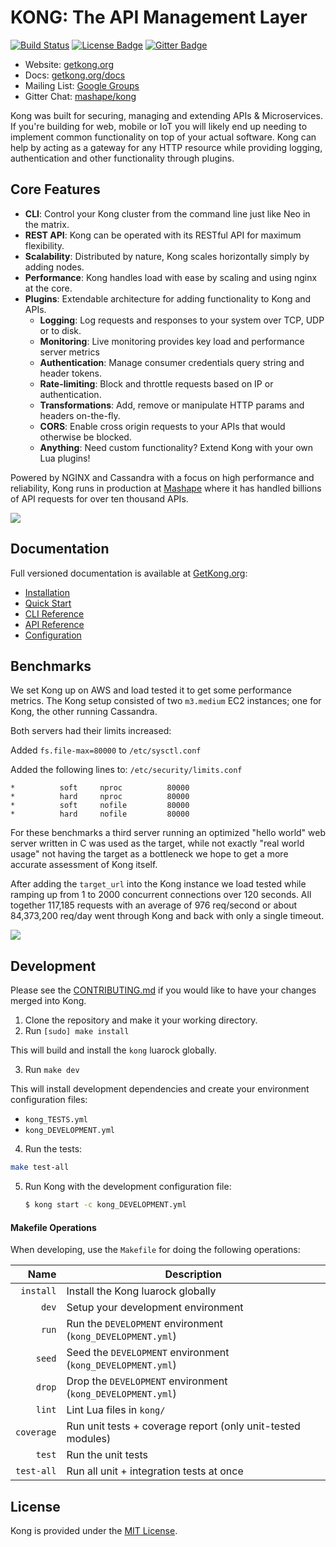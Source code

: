 # KONG: The API Management Layer

[![Build Status][travis-badge]][travis-url] 
[![License Badge][license-badge]][license-url] 
[![Gitter Badge][gitter-badge]][gitter-url]

- Website: [getkong.org](http://getkong.org/)
- Docs: [getkong.org/docs](http://getkong.org/docs)
- Mailing List: [Google Groups](https://groups.google.com/forum/#!forum/konglayer)
- Gitter Chat: [mashape/kong](https://gitter.im/Mashape/kong)

Kong was built for securing, managing and extending APIs & Microservices. If you're building for web, mobile or IoT you will likely end up needing to implement common functionality on top of your actual software. Kong can help by acting as a gateway for any HTTP resource while providing logging, authentication and other functionality through plugins.

## Core Features

- **CLI**: Control your Kong cluster from the command line just like Neo in the matrix.
- **REST API**: Kong can be operated with its RESTful API for maximum flexibility.
- **Scalability**: Distributed by nature, Kong scales horizontally simply by adding nodes.
- **Performance**: Kong handles load with ease by scaling and using nginx at the core.
- **Plugins**: Extendable architecture for adding functionality to Kong and APIs.
  - **Logging**: Log requests and responses to your system over TCP, UDP or to disk.
  - **Monitoring**: Live monitoring provides key load and performance server metrics
  - **Authentication**: Manage consumer credentials query string and header tokens.
  - **Rate-limiting**: Block and throttle requests based on IP or authentication.
  - **Transformations**: Add, remove or manipulate HTTP params and headers on-the-fly.
  - **CORS**: Enable cross origin requests to your APIs that would otherwise be blocked.
  - **Anything**: Need custom functionality? Extend Kong with your own Lua plugins!


Powered by NGINX and Cassandra with a focus on high performance and reliability, Kong runs in production at [Mashape](https://www.mashape.com) where it has handled billions of API requests for over ten thousand APIs.

[![](http://i.imgur.com/fxkvt5k.png)](http://getkong.org/)

## Documentation

Full versioned documentation is available at [GetKong.org](http://getkong.org):

- [Installation](http://www.getkong.org/download)
- [Quick Start](http://getkong.org/docs/latest/getting-started/quickstart/)
- [CLI Reference](http://getkong.org/docs/latest/cli/)
- [API Reference](http://getkong.org/docs/latest/admin-api)
- [Configuration](http://getkong.org/docs/latest/configuration/)

## Benchmarks

We set Kong up on AWS and load tested it to get some performance metrics. The Kong setup consisted of two `m3.medium` EC2 instances; one for Kong, the other running Cassandra. 

Both servers had their limits increased:

Added `fs.file-max=80000` to `/etc/sysctl.conf`

Added the following lines to: `/etc/security/limits.conf`
```
*          soft     nproc          80000
*          hard     nproc          80000
*          soft     nofile         80000
*          hard     nofile         80000
```

For these benchmarks a third server running an optimized "hello world" web server written in C was used as the target, while not exactly "real world usage" not having the target as a bottleneck we hope to get a more accurate assessment of Kong itself. 

After adding the `target_url` into the Kong instance we load tested while ramping up from 1 to 2000 concurrent connections over 120 seconds. All together 117,185 requests with an average of 976 req/second or about 84,373,200 req/day went through Kong and back with only a single timeout.

![](http://i.imgur.com/aDGRe4G.png)

## Development

Please see the [CONTRIBUTING.md][kong-contrib] if you would like to have your changes merged into Kong.

1. Clone the repository and make it your working directory.
2. Run `[sudo] make install`

  This will build and install the `kong` luarock globally.

3. Run `make dev`

  This will install development dependencies and create your environment configuration files:

  - `kong_TESTS.yml`
  - `kong_DEVELOPMENT.yml`

4. Run the tests:

  ```bash
  make test-all
  ```

5. Run Kong with the development configuration file:

   ```bash
   $ kong start -c kong_DEVELOPMENT.yml
   ```

#### Makefile Operations

When developing, use the `Makefile` for doing the following operations:

| Name          | Description                                                              |
| -------------:| -------------------------------------------------------------------------|
| `install`     | Install the Kong luarock globally                                        |
| `dev`         | Setup your development environment                                       |
| `run`         | Run the `DEVELOPMENT` environment (`kong_DEVELOPMENT.yml`)               |
| `seed`        | Seed the `DEVELOPMENT` environment (`kong_DEVELOPMENT.yml`)              |
| `drop`        | Drop the `DEVELOPMENT` environment (`kong_DEVELOPMENT.yml`)              |
| `lint`        | Lint Lua files in `kong/`                                                |
| `coverage`    | Run unit tests + coverage report (only unit-tested modules)              |
| `test`        | Run the unit tests                                                       |
| `test-all`    | Run all unit + integration tests at once                                 |

## License

Kong is provided under the [MIT License][license-url].

[kong-contrib]: https://github.com/Mashape/kong/blob/master/CONTRIBUTING.md
[kong-changelog]: https://github.com/Mashape/kong/blob/master/CHANGELOG.md

[travis-url]: https://travis-ci.org/Mashape/kong
[travis-badge]: https://img.shields.io/travis/Mashape/kong.svg?style=flat

[license-url]: https://github.com/Mashape/kong/blob/master/LICENSE
[license-badge]: https://img.shields.io/github/license/mashape/kong.svg

[gitter-url]: https://gitter.im/Mashape/kong
[gitter-badge]: https://img.shields.io/badge/Gitter-Join%20Chat-blue.svg
